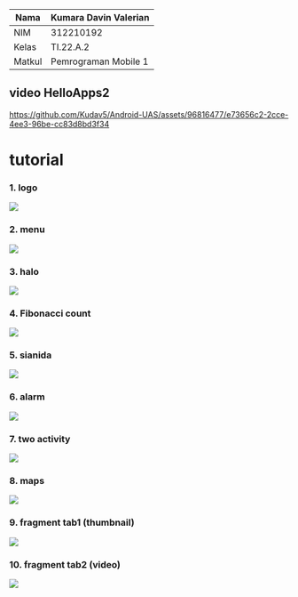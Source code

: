 | Nama  | Kumara Davin Valerian |
| ------------- | ------------- |
| NIM  | 312210192  |
| Kelas  | TI.22.A.2  |
| Matkul  | Pemrograman Mobile 1  |


## video HelloApps2
https://github.com/Kudav5/Android-UAS/assets/96816477/e73656c2-2cce-4ee3-96be-cc83d8bd3f34

# tutorial
### 1. logo
![](fau/logo.png)
### 2. menu
![](fau/menu.png)
### 3. halo
![](fau/halo.png)
### 4. Fibonacci count
![](fau/count.png)
### 5. sianida
![](fau/sianida.png)
### 6. alarm
![](fau/alarm.png)
### 7. two activity
![](fau/2aktif.png)
### 8. maps
![](fau/maps.jpg)
### 9. fragment tab1 (thumbnail)
![](fau/fragment%20tab.png)
### 10. fragment tab2 (video)
![](fau/fragment%20tab%20video.png)
